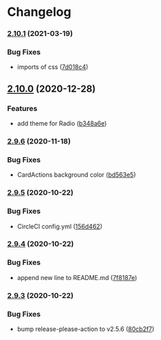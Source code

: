 # Changelog

### [2.10.1](https://www.github.com/pagarme/former-kit-skin-pagarme/compare/v2.10.0...v2.10.1) (2021-03-19)


### Bug Fixes

* imports of css ([7d018c4](https://www.github.com/pagarme/former-kit-skin-pagarme/commit/7d018c4a23a91e59647faa9e2ec1c2933d2f2f84))

## [2.10.0](https://www.github.com/pagarme/former-kit-skin-pagarme/compare/v2.9.6...v2.10.0) (2020-12-28)


### Features

* add theme for Radio ([b348a6e](https://www.github.com/pagarme/former-kit-skin-pagarme/commit/b348a6edbc0b1b05a4db61b88528b33b52858e8c))

### [2.9.6](https://www.github.com/pagarme/former-kit-skin-pagarme/compare/v2.9.5...v2.9.6) (2020-11-18)


### Bug Fixes

* CardActions background color ([bd563e5](https://www.github.com/pagarme/former-kit-skin-pagarme/commit/bd563e57fa6c59846a157e6c0eeda61cd7ddd81f))

### [2.9.5](https://www.github.com/pagarme/former-kit-skin-pagarme/compare/v2.9.4...v2.9.5) (2020-10-22)


### Bug Fixes

* CircleCI config.yml ([156d462](https://www.github.com/pagarme/former-kit-skin-pagarme/commit/156d462a6ec102a6ee542b876ae5892acaf9d2d3))

### [2.9.4](https://www.github.com/pagarme/former-kit-skin-pagarme/compare/v2.9.3...v2.9.4) (2020-10-22)


### Bug Fixes

* append new line to README.md ([7f8187e](https://www.github.com/pagarme/former-kit-skin-pagarme/commit/7f8187e28dbdf4c374ba3fae84a699c81f8b04b8))

### [2.9.3](https://www.github.com/pagarme/former-kit-skin-pagarme/compare/v2.9.2...v2.9.3) (2020-10-22)


### Bug Fixes

* bump release-please-action to v2.5.6 ([80cb2f7](https://www.github.com/pagarme/former-kit-skin-pagarme/commit/80cb2f7bdaa28f0867d88e04b8c89b3c5f2188ed))
